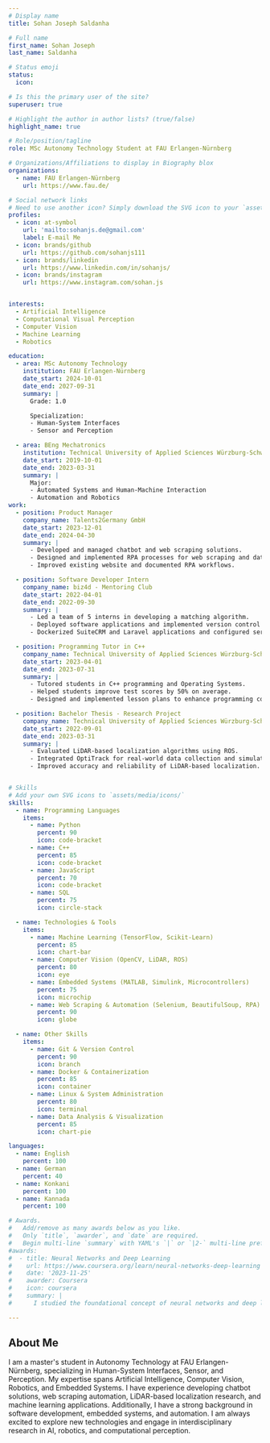 ```yaml
---
# Display name
title: Sohan Joseph Saldanha

# Full name 
first_name: Sohan Joseph
last_name: Saldanha

# Status emoji
status:
  icon: 

# Is this the primary user of the site?
superuser: true

# Highlight the author in author lists? (true/false)
highlight_name: true

# Role/position/tagline
role: MSc Autonomy Technology Student at FAU Erlangen-Nürnberg

# Organizations/Affiliations to display in Biography blox
organizations:
  - name: FAU Erlangen-Nürnberg
    url: https://www.fau.de/

# Social network links
# Need to use another icon? Simply download the SVG icon to your `assets/media/icons/` folder.
profiles:
  - icon: at-symbol
    url: 'mailto:sohanjs.de@gmail.com'
    label: E-mail Me
  - icon: brands/github
    url: https://github.com/sohanjs111
  - icon: brands/linkedin
    url: https://www.linkedin.com/in/sohanjs/
  - icon: brands/instagram
    url: https://www.instagram.com/sohan.js


interests:
  - Artificial Intelligence
  - Computational Visual Perception
  - Computer Vision
  - Machine Learning
  - Robotics

education:
  - area: MSc Autonomy Technology
    institution: FAU Erlangen-Nürnberg
    date_start: 2024-10-01
    date_end: 2027-09-31
    summary: |
      Grade: 1.0

      Specialization:
      - Human-System Interfaces
      - Sensor and Perception

  - area: BEng Mechatronics
    institution: Technical University of Applied Sciences Würzburg-Schweinfurt (THWS)
    date_start: 2019-10-01
    date_end: 2023-03-31
    summary: |
      Major:
      - Automated Systems and Human-Machine Interaction
      - Automation and Robotics
work:
  - position: Product Manager
    company_name: Talents2Germany GmbH
    date_start: 2023-12-01
    date_end: 2024-04-30
    summary: |
      - Developed and managed chatbot and web scraping solutions.
      - Designed and implemented RPA processes for web scraping and database management.
      - Improved existing website and documented RPA workflows.

  - position: Software Developer Intern
    company_name: biz4d - Mentoring Club
    date_start: 2022-04-01
    date_end: 2022-09-30
    summary: |
      - Led a team of 5 interns in developing a matching algorithm.
      - Deployed software applications and implemented version control using Git/GitHub.
      - Dockerized SuiteCRM and Laravel applications and configured servers.

  - position: Programming Tutor in C++
    company_name: Technical University of Applied Sciences Würzburg-Schweinfurt (THWS)
    date_start: 2023-04-01
    date_end: 2023-07-31
    summary: |
      - Tutored students in C++ programming and Operating Systems.
      - Helped students improve test scores by 50% on average.
      - Designed and implemented lesson plans to enhance programming comprehension.

  - position: Bachelor Thesis - Research Project
    company_name: Technical University of Applied Sciences Würzburg-Schweinfurt (THWS)
    date_start: 2022-09-01
    date_end: 2023-03-31
    summary: |
      - Evaluated LiDAR-based localization algorithms using ROS.
      - Integrated OptiTrack for real-world data collection and simulated data in Unity.
      - Improved accuracy and reliability of LiDAR-based localization.


# Skills
# Add your own SVG icons to `assets/media/icons/`
skills:
  - name: Programming Languages
    items:
      - name: Python
        percent: 90
        icon: code-bracket
      - name: C++
        percent: 85
        icon: code-bracket
      - name: JavaScript
        percent: 70
        icon: code-bracket
      - name: SQL
        percent: 75
        icon: circle-stack

  - name: Technologies & Tools
    items:
      - name: Machine Learning (TensorFlow, Scikit-Learn)
        percent: 85
        icon: chart-bar
      - name: Computer Vision (OpenCV, LiDAR, ROS)
        percent: 80
        icon: eye
      - name: Embedded Systems (MATLAB, Simulink, Microcontrollers)
        percent: 75
        icon: microchip
      - name: Web Scraping & Automation (Selenium, BeautifulSoup, RPA)
        percent: 90
        icon: globe

  - name: Other Skills
    items:
      - name: Git & Version Control
        percent: 90
        icon: branch
      - name: Docker & Containerization
        percent: 85
        icon: container
      - name: Linux & System Administration
        percent: 80
        icon: terminal
      - name: Data Analysis & Visualization
        percent: 85
        icon: chart-pie

languages:
  - name: English
    percent: 100
  - name: German
    percent: 40
  - name: Konkani
    percent: 100
  - name: Kannada
    percent: 100

# Awards.
#   Add/remove as many awards below as you like.
#   Only `title`, `awarder`, and `date` are required.
#   Begin multi-line `summary` with YAML's `|` or `|2-` multi-line prefix and indent 2 spaces below.
#awards:
#  - title: Neural Networks and Deep Learning
#    url: https://www.coursera.org/learn/neural-networks-deep-learning
#    date: '2023-11-25'
#    awarder: Coursera
#    icon: coursera
#    summary: |
#      I studied the foundational concept of neural networks and deep learning. By the end, I was familiar with the significant technological trends driving the rise of deep learning; build, train, and apply fully connected deep neural networks; implement efficient (vectorized) neural networks; identify key parameters in a neural network’s architecture; and apply deep learning to your own applications.

---
```


## About Me

I am a master's student in Autonomy Technology at FAU Erlangen-Nürnberg, specializing in Human-System Interfaces, Sensor, and Perception. My expertise spans Artificial Intelligence, Computer Vision, Robotics, and Embedded Systems. 
I have experience developing chatbot solutions, web scraping automation, LiDAR-based localization research, and machine learning applications. Additionally, I have a strong background in software development, embedded systems, and automation. 
I am always excited to explore new technologies and engage in interdisciplinary research in AI, robotics, and computational perception.
